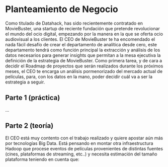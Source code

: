 # Planteamiento de Negocio

Como titulado de Datahack, has sido recientemente contratado en MovieBuster, una startup de reciente fundación que pretende revolucionar el mundo del ocio digital, empezando por la manera en la que se oferta ocio audiovisual a los clientes.
El CEO de MovieBuster te ha encomendado el nada fácil desafío de crear el departamento de analítica desde cero, este departamento tendrá como función principal la extracción y análisis de los datos necesarios para generar insights que permitan a la mesa ejecutiva la definición de la estrategia de MovieBuster. Como primera tarea, y de cara a decidir el Roadmap de proyectos que serán realizados durante los próximos meses, el CEO te encarga un análisis pormenorizado del mercado actual de películas, para, con los datos en la mano, poder decidir cuál va a ser la estrategia a seguir.

## Parte 1 (práctica)

...

## Parte 2 (teoría)

El CEO está muy contento con el trabajo realizado y quiere apostar aún más por tecnologías Big Data. Está pensando en montar otra infraestructura Hadoop que procese eventos de películas provenientes de distintas fuentes (cines, plataformas de streaming, etc..) y necesita estimación del tamaño plataforma teniendo en cuenta que:
